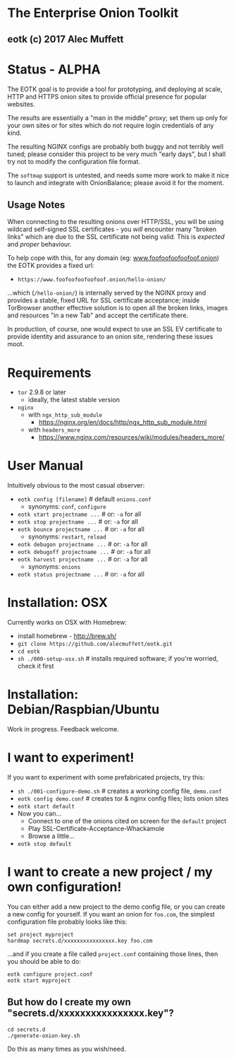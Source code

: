 # The Enterprise Onion Toolkit
## eotk (c) 2017 Alec Muffett

# Status - ALPHA

The EOTK goal is to provide a tool for prototyping, and deploying at
scale, HTTP and HTTPS onion sites to provide official presence for
popular websites.

The results are essentially a "man in the middle" proxy; set them up
only for your own sites or for sites which do not require login
credentials of any kind.

The resulting NGINX configs are probably both buggy and not terribly
well tuned; please consider this project to be very much "early days",
but I shall try not to modify the configuration file format.

The `softmap` support is untested, and needs some more work to make it
nice to launch and integrate with OnionBalance; please avoid it for
the moment.

## Usage Notes

When connecting to the resulting onions over HTTP/SSL, you will be
using wildcard self-signed SSL certificates - you *will* encounter
many "broken links" which are due to the SSL certificate not being
valid.  This is *expected* and *proper* behaviour.

To help cope with this, for any domain (eg:
www.foofoofoofoofoof.onion) the EOTK provides a fixed url:

* `https://www.foofoofoofoofoof.onion/hello-onion/`

...which (`/hello-onion/`) is internally served by the NGINX proxy and
provides a stable, fixed URL for SSL certificate acceptance; inside
TorBrowser another effective solution is to open all the broken links,
images and resources "in a new Tab" and accept the certificate there.

In production, of course, one would expect to use an SSL EV
certificate to provide identity and assurance to an onion site,
rendering these issues moot.

# Requirements

* `tor` 2.9.8 or later
  * ideally, the latest stable version
* `nginx`
  * with `ngx_http_sub_module`
    * https://nginx.org/en/docs/http/ngx_http_sub_module.html
  * with `headers_more`
    * https://www.nginx.com/resources/wiki/modules/headers_more/

# User Manual

Intuitively obvious to the most casual observer:

* `eotk config [filename]` # default `onions.conf`
  * synonyms: `conf`, `configure`
* `eotk start projectname ...` # or: `-a` for all
* `eotk stop projectname ...` # or: `-a` for all
* `eotk bounce projectname ...` # or: `-a` for all
  * synonyms: `restart`, `reload`
* `eotk debugon projectname ...` # or: `-a` for all
* `eotk debugoff projectname ...` # or: `-a` for all
* `eotk harvest projectname ...` # or: `-a` for all
  * synonyms: `onions`
* `eotk status projectname ...` # or: `-a` for all

# Installation: OSX

Currently works on OSX with Homebrew:

* install homebrew - http://brew.sh/
* `git clone https://github.com/alecmuffett/eotk.git`
* `cd eotk`
* `sh ./000-setup-osx.sh` # installs required software; if you're worried, check it first

# Installation: Debian/Raspbian/Ubuntu

Work in progress. Feedback welcome.

# I want to experiment!

If you want to experiment with some prefabricated projects, try this:

* `sh ./001-configure-demo.sh` # creates a working config file, `demo.conf`
* `eotk config demo.conf` # creates tor & nginx config files; lists onion sites
* `eotk start default`
* Now you can...
  * Connect to one of the onions cited on screen for the `default` project
  * Play SSL-Certificate-Acceptance-Whackamole
  * Browse a little...
* `eotk stop default`

# I want to create a new project / my own configuration!

You can either add a new project to the demo config file, or you can
create a new config for yourself.  If you want an onion for `foo.com`,
the simplest configuration file probably looks like this:

```
set project myproject
hardmap secrets.d/xxxxxxxxxxxxxxxx.key foo.com
```

...and if you create a file called `project.conf` containing those
lines, then you should be able to do:

```
eotk configure project.conf
eotk start myproject
```

## But how do I create my own "secrets.d/xxxxxxxxxxxxxxxx.key"?

```
cd secrets.d
./generate-onion-key.sh
```

Do this as many times as you wish/need.
